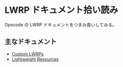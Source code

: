 # LWRP ドキュメント拾い読み

Opscode の LWRP ドキュメントをつまみ食いしてみる。

## 主なドキュメント

 * [Custom LWRPs](http://docs.opscode.com/lwrp_custom.html)
 * [Lightweight Resources](http://docs.opscode.com/lwrp_custom_resource.html)

